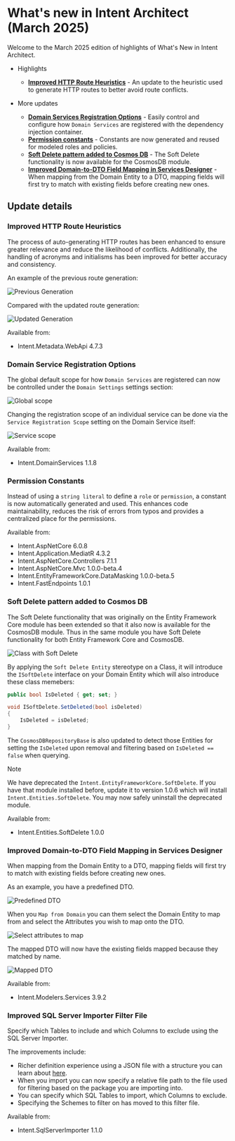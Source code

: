 # What's new in Intent Architect (March 2025)

Welcome to the March 2025  edition of highlights of What's New in Intent Architect.

- Highlights
  - **[Improved HTTP Route Heuristics](#improved-http-route-heuristics)** - An update to the heuristic used to generate HTTP routes to better avoid route conflicts.

- More updates
  - **[Domain Services Registration Options](#domain-service-registration-options)** - Easily control and configure how `Domain Services` are registered with the dependency injection container.
  - **[Permission constants](#permission-constants)** - Constants are now generated and reused for modeled roles and policies.
  - **[Soft Delete pattern added to Cosmos DB](#soft-delete-pattern-added-to-cosmos-db)** - The Soft Delete functionality is now available for the CosmosDB module.
  - **[Improved Domain-to-DTO Field Mapping in Services Designer](#improved-domain-to-dto-field-mapping-in-services-designer)** - When mapping from the Domain Entity to a DTO, mapping fields will first try to match with existing fields before creating new ones.

## Update details

### Improved HTTP Route Heuristics

The process of auto-generating HTTP routes has been enhanced to ensure greater relevance and reduce the likelihood of conflicts. Additionally, the handling of acronyms and initialisms has been improved for better accuracy and consistency.

An example of the previous route generation:

![Previous Generation](images/old-route.png)

Compared with the updated route generation:

![Updated Generation](images/new-route.png)

Available from:

- Intent.Metadata.WebApi 4.7.3

### Domain Service Registration Options

The global default scope for how `Domain Services` are registered can now be controlled under the `Domain Settings` settings section:

![Global scope](images/global-scope.png)

Changing the registration scope of an individual service can be done via the `Service Registration Scope` setting on the Domain Service itself:

![Service scope](images/service-scope.png)

Available from:

- Intent.DomainServices 1.1.8

### Permission Constants

Instead of using a `string literal` to define a `role` or `permission`, a constant is now automatically generated and used. This enhances code maintainability, reduces the risk of errors from typos and provides a centralized place for the permissions.

Available from:

- Intent.AspNetCore 6.0.8
- Intent.Application.MediatR 4.3.2
- Intent.AspNetCore.Controllers 7.1.1
- Intent.AspNetCore.Mvc 1.0.0-beta.4
- Intent.EntityFrameworkCore.DataMasking 1.0.0-beta.5
- Intent.FastEndpoints 1.0.1

### Soft Delete pattern added to Cosmos DB

The Soft Delete functionality that was originally on the Entity Framework Core module has been extended so that it also now is available for the CosmosDB module. Thus in the same module you have Soft Delete functionality for both Entity Framework Core and CosmosDB.

![Class with Soft Delete](images/soft-delete-class.png)

By applying the `Soft Delete Entity` stereotype on a Class, it will introduce the `ISoftDelete` interface on your Domain Entity which will also introduce these class memebers:

```c#
public bool IsDeleted { get; set; }

void ISoftDelete.SetDeleted(bool isDeleted)
{
    IsDeleted = isDeleted;
}
```

The `CosmosDBRepositoryBase` is also updated to detect those Entities for setting the `IsDeleted` upon removal and filtering based on `IsDeleted == false` when querying.

> [!NOTE]
>
> We have deprecated the `Intent.EntityFrameworkCore.SoftDelete`. If you have that module installed before, update it to version 1.0.6 which will install `Intent.Entities.SoftDelete`. You may now safely uninstall the deprecated module.

Available from:

- Intent.Entities.SoftDelete 1.0.0

### Improved Domain-to-DTO Field Mapping in Services Designer

When mapping from the Domain Entity to a DTO, mapping fields will first try to match with existing fields before creating new ones.

As an example, you have a predefined DTO.

![Predefined DTO](images/domain-to-dto-mapping-predefined-dto.png)

When you `Map from Domain` you can them select the Domain Entity to map from and select the Attributes you wish to map onto the DTO.

![Select attributes to map](images/domain-to-dto-mapping-map-from-domain.png)

The mapped DTO will now have the existing fields mapped because they matched by name.

![Mapped DTO](images/domain-to-dto-mapping-mapped-dto.png)

Available from:

- Intent.Modelers.Services 3.9.2

### Improved SQL Server Importer Filter File

Specify which Tables to include and which Columns to exclude using the SQL Server Importer.

The improvements include:

- Richer definition experience using a JSON file with a structure you can learn about [here](https://docs.intentarchitect.com/articles/modules-dotnet/intent-sqlserverimporter/intent-sqlserverimporter.html#import-filter-file).
- When you import you can now specify a relative file path to the file used for filtering based on the package you are importing into.
- You can specify which SQL Tables to import, which Columns to exclude.
- Specifying the Schemes to filter on has moved to this filter file.

Available from:

- Intent.SqlServerImporter 1.1.0